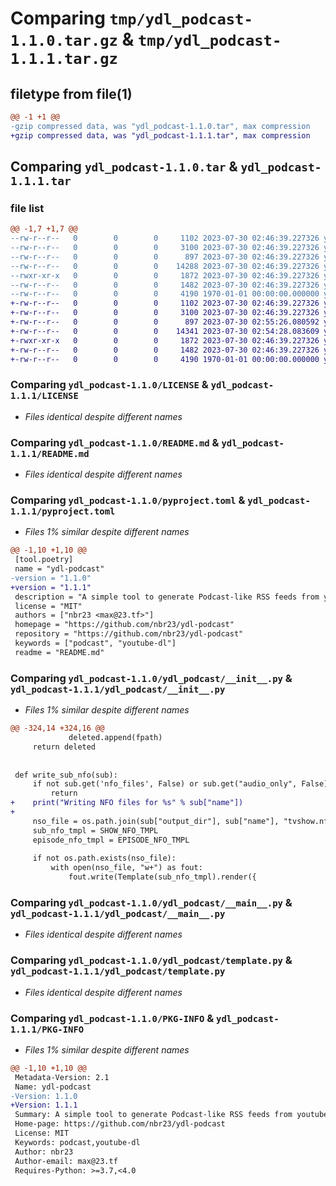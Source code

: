 # Comparing `tmp/ydl_podcast-1.1.0.tar.gz` & `tmp/ydl_podcast-1.1.1.tar.gz`

## filetype from file(1)

```diff
@@ -1 +1 @@
-gzip compressed data, was "ydl_podcast-1.1.0.tar", max compression
+gzip compressed data, was "ydl_podcast-1.1.1.tar", max compression
```

## Comparing `ydl_podcast-1.1.0.tar` & `ydl_podcast-1.1.1.tar`

### file list

```diff
@@ -1,7 +1,7 @@
--rw-r--r--   0        0        0     1102 2023-07-30 02:46:39.227326 ydl_podcast-1.1.0/LICENSE
--rw-r--r--   0        0        0     3100 2023-07-30 02:46:39.227326 ydl_podcast-1.1.0/README.md
--rw-r--r--   0        0        0      897 2023-07-30 02:46:39.227326 ydl_podcast-1.1.0/pyproject.toml
--rw-r--r--   0        0        0    14288 2023-07-30 02:46:39.227326 ydl_podcast-1.1.0/ydl_podcast/__init__.py
--rwxr-xr-x   0        0        0     1872 2023-07-30 02:46:39.227326 ydl_podcast-1.1.0/ydl_podcast/__main__.py
--rw-r--r--   0        0        0     1482 2023-07-30 02:46:39.227326 ydl_podcast-1.1.0/ydl_podcast/template.py
--rw-r--r--   0        0        0     4190 1970-01-01 00:00:00.000000 ydl_podcast-1.1.0/PKG-INFO
+-rw-r--r--   0        0        0     1102 2023-07-30 02:46:39.227326 ydl_podcast-1.1.1/LICENSE
+-rw-r--r--   0        0        0     3100 2023-07-30 02:46:39.227326 ydl_podcast-1.1.1/README.md
+-rw-r--r--   0        0        0      897 2023-07-30 02:55:26.080592 ydl_podcast-1.1.1/pyproject.toml
+-rw-r--r--   0        0        0    14341 2023-07-30 02:54:28.083609 ydl_podcast-1.1.1/ydl_podcast/__init__.py
+-rwxr-xr-x   0        0        0     1872 2023-07-30 02:46:39.227326 ydl_podcast-1.1.1/ydl_podcast/__main__.py
+-rw-r--r--   0        0        0     1482 2023-07-30 02:46:39.227326 ydl_podcast-1.1.1/ydl_podcast/template.py
+-rw-r--r--   0        0        0     4190 1970-01-01 00:00:00.000000 ydl_podcast-1.1.1/PKG-INFO
```

### Comparing `ydl_podcast-1.1.0/LICENSE` & `ydl_podcast-1.1.1/LICENSE`

 * *Files identical despite different names*

### Comparing `ydl_podcast-1.1.0/README.md` & `ydl_podcast-1.1.1/README.md`

 * *Files identical despite different names*

### Comparing `ydl_podcast-1.1.0/pyproject.toml` & `ydl_podcast-1.1.1/pyproject.toml`

 * *Files 1% similar despite different names*

```diff
@@ -1,10 +1,10 @@
 [tool.poetry]
 name = "ydl-podcast"
-version = "1.1.0"
+version = "1.1.1"
 description = "A simple tool to generate Podcast-like RSS feeds from youtube (or other youtube-dl supported services) channels, using youtube-dl"
 license = "MIT"
 authors = ["nbr23 <max@23.tf>"]
 homepage = "https://github.com/nbr23/ydl-podcast"
 repository = "https://github.com/nbr23/ydl-podcast"
 keywords = ["podcast", "youtube-dl"]
 readme = "README.md"
```

### Comparing `ydl_podcast-1.1.0/ydl_podcast/__init__.py` & `ydl_podcast-1.1.1/ydl_podcast/__init__.py`

 * *Files 1% similar despite different names*

```diff
@@ -324,14 +324,16 @@
             deleted.append(fpath)
     return deleted
 
 
 def write_sub_nfo(sub):
     if not sub.get('nfo_files', False) or sub.get("audio_only", False):
         return
+    print("Writing NFO files for %s" % sub["name"])
+
     nso_file = os.path.join(sub["output_dir"], sub["name"], "tvshow.nfo")
     sub_nfo_tmpl = SHOW_NFO_TMPL
     episode_nfo_tmpl = EPISODE_NFO_TMPL
 
     if not os.path.exists(nso_file):
         with open(nso_file, "w+") as fout:
             fout.write(Template(sub_nfo_tmpl).render({
```

### Comparing `ydl_podcast-1.1.0/ydl_podcast/__main__.py` & `ydl_podcast-1.1.1/ydl_podcast/__main__.py`

 * *Files identical despite different names*

### Comparing `ydl_podcast-1.1.0/ydl_podcast/template.py` & `ydl_podcast-1.1.1/ydl_podcast/template.py`

 * *Files identical despite different names*

### Comparing `ydl_podcast-1.1.0/PKG-INFO` & `ydl_podcast-1.1.1/PKG-INFO`

 * *Files 1% similar despite different names*

```diff
@@ -1,10 +1,10 @@
 Metadata-Version: 2.1
 Name: ydl-podcast
-Version: 1.1.0
+Version: 1.1.1
 Summary: A simple tool to generate Podcast-like RSS feeds from youtube (or other youtube-dl supported services) channels, using youtube-dl
 Home-page: https://github.com/nbr23/ydl-podcast
 License: MIT
 Keywords: podcast,youtube-dl
 Author: nbr23
 Author-email: max@23.tf
 Requires-Python: >=3.7,<4.0
```

